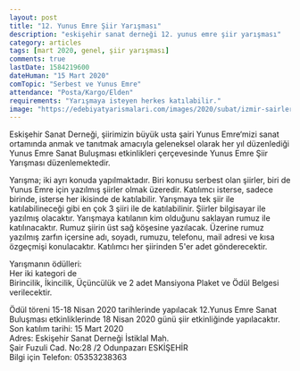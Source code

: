 ```yaml
---
layout: post
title: "12. Yunus Emre Şiir Yarışması"
description: "eskişehir sanat derneği 12. yunus emre şiir yarışması"
category: articles
tags: [mart 2020, genel, şiir yarışması]
comments: true
lastDate: 1584219600    
dateHuman: "15 Mart 2020"
comTopic: "Serbest ve Yunus Emre"
attendance: "Posta/Kargo/Elden"
requirements: "Yarışmaya isteyen herkes katılabilir."
image: "https://edebiyatyarismalari.com/images/2020/subat/izmir-sairler-bestekarlar-dernegi-sevki-dincal-siir-yarismasi.jpg"
---
```


Eskişehir Sanat Derneği, şiirimizin büyük usta şairi Yunus Emre‘mizi sanat ortamında anmak ve tanıtmak amacıyla geleneksel olarak her yıl düzenlediği
Yunus Emre Sanat Buluşması etkinlikleri çerçevesinde Yunus Emre Şiir Yarışması düzenlemektedir.  

Yarışma; iki ayrı konuda yapılmaktadır. Biri konusu serbest olan şiirler, biri de Yunus Emre için yazılmış şiirler olmak üzeredir. Katılımcı isterse, sadece birinde, isterse her ikisinde de katılabilir. Yarışmaya tek şiir ile katılabilineceği gibi en çok 3 şiiri ile de katılabilinir. 
Şiirler bilgisayar ile yazılmış olacaktır. Yarışmaya katılanın kim olduğunu saklayan rumuz ile katılınacaktır. 
Rumuz şiirin üst sağ köşesine yazılacak. Üzerine rumuz yazılmış zarfın içersine adı, soyadı, rumuzu, telefonu, mail adresi ve kısa özgeçmişi konulacaktır. 
Katılımcı her şiirinden 5'er adet gönderecektir.  

Yarışmanın ödülleri:   
Her iki kategori de  
Birincilik, İkincilik, Üçüncülük ve 2 adet Mansiyona Plaket ve Ödül Belgesi verilecektir.  

Ödül töreni 15-18 Nisan 2020 tarihlerinde yapılacak 12.Yunus Emre Sanat Buluşması etkinliklerinde 18 Nisan 2020 günü şiir etkinliğinde yapılacaktır.  
Son katılım tarihi:
15 Mart 2020  
Adres: Eskişehir Sanat Derneği İstiklal Mah.  
Şair Fuzuli Cad. No:28 /2 Odunpazarı ESKİŞEHİR  
Bilgi için Telefon: 05353238363 